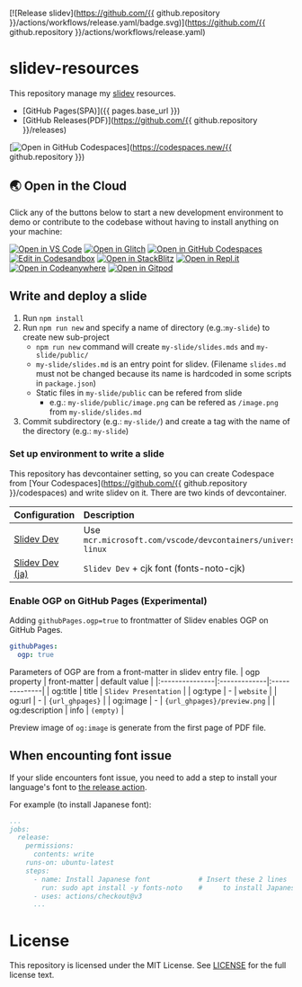 [![Release slidev](https://github.com/{{ github.repository }}/actions/workflows/release.yaml/badge.svg)](https://github.com/{{ github.repository }}/actions/workflows/release.yaml)

# slidev-resources

This repository manage my [slidev](https://sli.dev/) resources.

* [GitHub Pages(SPA)]({{ pages.base_url }})
* [GitHub Releases(PDF)](https://github.com/{{ github.repository }}/releases)

[![Open in GitHub Codespaces](https://github.com/codespaces/badge.svg)](https://codespaces.new/{{ github.repository }})

## 🌏  Open in the Cloud 
Click any of the buttons below to start a new development environment to demo or contribute to the codebase without having to install anything on your machine:

[![Open in VS Code](https://img.shields.io/badge/Open%20in-VS%20Code-blue?logo=visualstudiocode)](https://vscode.dev/github/kaakaa/slidev-resources)
[![Open in Glitch](https://img.shields.io/badge/Open%20in-Glitch-blue?logo=glitch)](https://glitch.com/edit/#!/import/github/kaakaa/slidev-resources)
[![Open in GitHub Codespaces](https://github.com/codespaces/badge.svg)](https://codespaces.new/kaakaa/slidev-resources)
[![Edit in Codesandbox](https://codesandbox.io/static/img/play-codesandbox.svg)](https://codesandbox.io/s/github/kaakaa/slidev-resources)
[![Open in StackBlitz](https://developer.stackblitz.com/img/open_in_stackblitz.svg)](https://stackblitz.com/github/kaakaa/slidev-resources)
[![Open in Repl.it](https://replit.com/badge/github/withastro/astro)](https://replit.com/github/kaakaa/slidev-resources)
[![Open in Codeanywhere](https://codeanywhere.com/img/open-in-codeanywhere-btn.svg)](https://app.codeanywhere.com/#https://github.com/kaakaa/slidev-resources)
[![Open in Gitpod](https://gitpod.io/button/open-in-gitpod.svg)](https://gitpod.io/#https://github.com/kaakaa/slidev-resources)

## Write and deploy a slide

1. Run `npm install`
2. Run `npm run new` and specify a name of directory (e.g.:`my-slide`) to create new sub-project
   * `npm run new` command will create `my-slide/slides.mds` and `my-slide/public/`
   * `my-slide/slides.md` is an entry point for slidev. (Filename `slides.md` must not be changed because its name is hardcoded in some scripts in `package.json`)
   * Static files in `my-slide/public` can be refered from slide
     * e.g.: `my-slide/public/image.png` can be refered as `/image.png` from `my-slide/slides.md`
3. Commit subdirectory (e.g.: `my-slide/`) and create a tag with the name of the directory (e.g.: `my-slide`)

### Set up environment to write a slide

This repository has devcontainer setting, so you can create Codespace from [Your Codespaces](https://github.com/{{ github.repository }}/codespaces) and write slidev on it.
There are two kinds of devcontainer.

| Configuration   | Description |
|:----------------|:------------|
| [Slidev Dev](./.devcontainer/devcontainer.json)  | Use `mcr.microsoft.com/vscode/devcontainers/universal:2-linux` |
| [Slidev Dev (ja)](./.devcontainer/slidev-dev-ja) | `Slidev Dev` + cjk font (fonts-noto-cjk) |

### Enable OGP on GitHub Pages (Experimental)

Adding `githubPages.ogp=true` to frontmatter of Slidev enables OGP on GitHub Pages.

```yaml
githubPages:
  ogp: true
```

Parameters of OGP are from a front-matter in slidev entry file.
| ogp property   | front-matter | default value |
|:---------------|:-------------|:--------------|
| og:title       | title        | `Slidev Presentation` |
| og:type        | -            | `website`     |
| og:url         | -            | `{url_ghpages}`      |
| og:image       | -            | `{url_ghpages}/preview.png` |
| og:description | info         | `(empty)`     |

Preview image of `og:image` is generate from the first page of PDF file.

## When encounting font issue

If your slide encounters font issue, you need to add a step to install your language's font to [the release action](./.github/workflows/release.yaml).

For example (to install Japanese font):

```yaml
...
jobs:
  release:
    permissions:
      contents: write
    runs-on: ubuntu-latest
    steps:
      - name: Install Japanese font            # Insert these 2 lines
        run: sudo apt install -y fonts-noto    #     to install Japanese font
      - uses: actions/checkout@v3
      ...
```

# License

This repository is licensed under the MIT License. See [LICENSE](LICENSE) for the full license text.